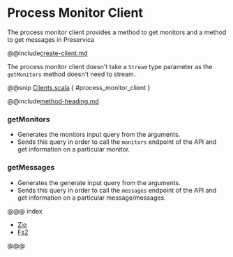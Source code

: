 # Process Monitor Client

The process monitor client provides a method to get monitors and a method to get messages in Preservica

@@include[create-client.md](../../.includes/client/create-client.md)

The process monitor client doesn't take a `Stream` type parameter as the `getMonitors` method doesn't need to stream. 

@@snip [Clients.scala](../../../scala/examples/Clients.scala) { #process_monitor_client }

@@include[method-heading.md](../../.includes/client/method-heading.md)

### getMonitors
* Generates the monitors input query from the arguments.
* Sends this query in order to call the `monitors` endpoint of the API and get information on a particular monitor.

### getMessages
* Generates the generate input query from the arguments.
* Sends this query in order to call the `messages` endpoint of the API and get information on a particular message/messages.

@@@ index

* [Zio](zio.md)
* [Fs2](fs2.md)

@@@
